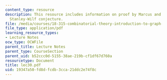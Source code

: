```yaml
---
content_type: resource
description: This resource includes information on proof by Marcus and Tardos of the
  Stanley-Wilf conjecture.
file: /media/courses/18-315-combinatorial-theory-introduction-to-graph-theory-extremal-and-enumerative-combinatorics-spring-2005/19347a50fd8dfcdb3cca21ddc2e74f8c_lec30.pdf
file_type: application/pdf
learning_resource_types:
- Lecture Notes
ocw_type: OCWFile
parent_title: Lecture Notes
parent_type: CourseSection
parent_uid: b52ccc0d-5155-38ae-219b-cf1df67d760a
resourcetype: Document
title: lec30.pdf
uid: 19347a50-fd8d-fcdb-3cca-21ddc2e74f8c
---
```

